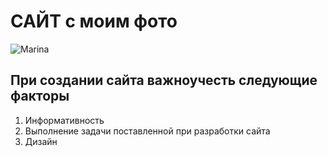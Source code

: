 # САЙТ с моим фото

![Marina](https://drive.google.com/file/d/1eUGTwMoRxpWNt2kh6kHjjC0R0qbdbksI/view?usp=drivesdk "Моё фото")

## При создании сайта важноучесть следующие факторы

1. Информативность
2. Выполнение задачи поставленной при разработки сайта
3. Дизайн


